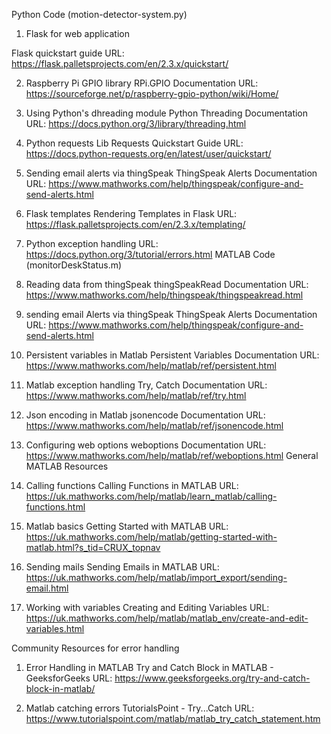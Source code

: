 Python Code (motion-detector-system.py)
1. Flask for web application

Flask quickstart guide
URL: https://flask.palletsprojects.com/en/2.3.x/quickstart/

2. Raspberry Pi GPIO library
RPi.GPIO Documentation
URL: https://sourceforge.net/p/raspberry-gpio-python/wiki/Home/

3. Using Python's dhreading module
Python Threading Documentation
URL: https://docs.python.org/3/library/threading.html

4. Python requests Lib
Requests Quickstart Guide
URL: https://docs.python-requests.org/en/latest/user/quickstart/

5. Sending email alerts via thingSpeak
ThingSpeak Alerts Documentation
URL: https://www.mathworks.com/help/thingspeak/configure-and-send-alerts.html

6. Flask templates
Rendering Templates in Flask
URL: https://flask.palletsprojects.com/en/2.3.x/templating/

7. Python exception handling
URL: https://docs.python.org/3/tutorial/errors.html
MATLAB Code (monitorDeskStatus.m)

1. Reading data from thingSpeak
thingSpeakRead Documentation
URL: https://www.mathworks.com/help/thingspeak/thingspeakread.html

2. sending email Alerts via thingSpeak
ThingSpeak Alerts Documentation
URL: https://www.mathworks.com/help/thingspeak/configure-and-send-alerts.html

3. Persistent variables in Matlab
Persistent Variables Documentation
URL: https://www.mathworks.com/help/matlab/ref/persistent.html

4. Matlab exception handling
Try, Catch Documentation
URL: https://www.mathworks.com/help/matlab/ref/try.html

5. Json encoding in Matlab
jsonencode Documentation
URL: https://www.mathworks.com/help/matlab/ref/jsonencode.html

6. Configuring web options
weboptions Documentation
URL: https://www.mathworks.com/help/matlab/ref/weboptions.html
General MATLAB Resources

1. Calling functions
Calling Functions in MATLAB
URL: https://uk.mathworks.com/help/matlab/learn_matlab/calling-functions.html

2. Matlab basics
Getting Started with MATLAB
URL: https://uk.mathworks.com/help/matlab/getting-started-with-matlab.html?s_tid=CRUX_topnav

3. Sending mails
Sending Emails in MATLAB
URL: https://uk.mathworks.com/help/matlab/import_export/sending-email.html

4. Working with variables
Creating and Editing Variables
URL: https://uk.mathworks.com/help/matlab/matlab_env/create-and-edit-variables.html

Community Resources for error handling 
1. Error Handling in MATLAB
Try and Catch Block in MATLAB - GeeksforGeeks
URL: https://www.geeksforgeeks.org/try-and-catch-block-in-matlab/

2. Matlab catching errors
TutorialsPoint - Try...Catch
URL: https://www.tutorialspoint.com/matlab/matlab_try_catch_statement.htm
